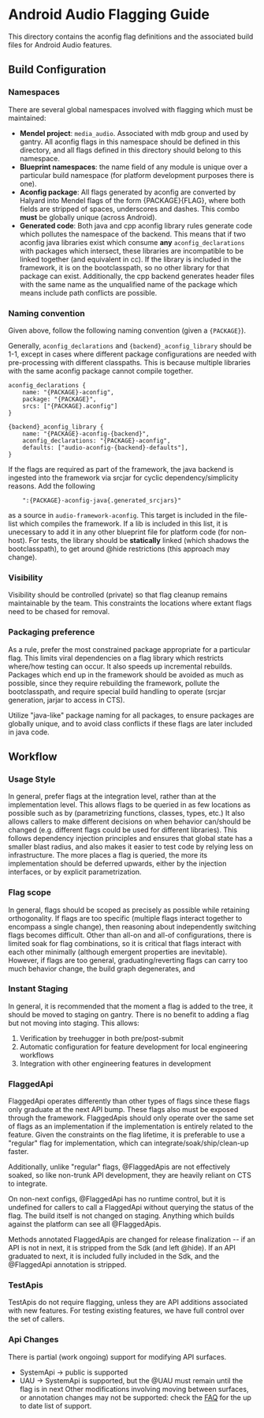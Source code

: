 # Android Audio Flagging Guide

This directory contains the aconfig flag definitions and the associated build files for Android
Audio features.

## Build Configuration

### Namespaces

There are several global namespaces involved with flagging which must be maintained:
 - **Mendel project**: `media_audio`. Associated with mdb group and used by gantry.
All aconfig flags in this namespace should be defined in this directory, and all flags defined in
this directory should belong to this namespace.
 - **Blueprint namespaces**: the name field of any module is unique over a particular build
namespace (for platform development purposes there is one).
 - **Aconfig package**: All flags generated by aconfig are converted by Halyard into Mendel flags
of the form {PACKAGE}{FLAG}, where both fields are stripped of spaces, underscores and dashes. This
combo **must** be globally unique (across Android).
 - **Generated code**: Both java and cpp aconfig library rules generate code which pollutes the
namespace of the backend. This means that if two aconfig java libraries exist which consume **any**
`aconfig_declarations` with packages which intersect, these libraries are incompatible to be linked
together (and equivalent in cc). If the library is included in the framework, it is on the
bootclasspath, so no other library for that package can exist. Additionally, the cpp backend
generates header files with the same name as the unqualified name of the package which means
include path conflicts are possible.


### Naming convention

Given above, follow the following naming convention (given a `{PACKAGE}`).

Generally, `aconfig_declarations` and `{backend}_aconfig_library` should be 1-1, except in cases
where different package configurations are needed with pre-processing with different classpaths.
This is because multiple libraries with the same aconfig package cannot compile together.

```
aconfig_declarations {
    name: "{PACKAGE}-aconfig",
    package: "{PACKAGE}",
    srcs: ["{PACKAGE}.aconfig"]
}

{backend}_aconfig_library {
    name: "{PACKAGE}-aconfig-{backend}",
    aconfig_declarations: "{PACKAGE}-aconfig",
    defaults: ["audio-aconfig-{backend}-defaults"],
}

```
If the flags are required as part of the framework, the java backend is ingested into the framework
via srcjar for cyclic dependency/simplicity reasons. Add the following

```
    ":{PACKAGE}-aconfig-java{.generated_srcjars}"
```

as a source in `audio-framework-aconfig`. This target is included in the file-list which compiles
the framework. If a lib is included in this list, it is unecessary to add it in any other blueprint
file for platform code (for non-host). For tests, the library should be **statically** linked
(which shadows the bootclasspath), to get around @hide restrictions (this approach may change).


### Visibility

Visibility should be controlled (private) so that flag cleanup remains maintainable by the team.
This constraints the locations where extant flags need to be chased for removal.


### Packaging preference
As a rule, prefer the most constrained package appropriate for a particular flag. This limits viral
dependencies on a flag library which restricts where/how testing can occur. It also speeds up
incremental rebuilds. Packages which end up in the framework should be avoided as much as possible,
since they require rebuilding the framework, pollute the bootclasspath, and require special build
handling to operate (srcjar generation, jarjar to access in CTS).

Utilize "java-like" package naming for all packages, to ensure packages are globally unique, and
to avoid class conflicts if these flags are later included in java code.

## Workflow

### Usage Style
In general, prefer flags at the integration level, rather than at the implementation level.
This allows flags to be queried in as few locations as possible such as by (parametrizing functions,
classes, types, etc.) It also allows callers to make different decisions on when behavior can/should
be changed (e.g. different flags could be used for different libraries).  This follows dependency
injection principles and ensures that global state has a smaller blast radius, and also makes it
easier to test code by relying less on infrastructure. The more places a flag is queried, the more
its implementation should be deferred upwards, either by the injection interfaces, or by explicit
parametrization.

### Flag scope
In general, flags should be scoped as precisely as possible while retaining orthogonality. If
flags are too specific (multiple flags interact together to encompass a single change), then
reasoning about independently switching flags becomes difficult. Other than all-on and all-of
configurations, there is limited soak for flag combinations, so it is critical that flags
interact with each other minimally (although emergent properties are inevitable).
However, if flags are too general, graduating/reverting flags can carry too much behavior change,
the build graph degenerates, and 

### Instant Staging
In general, it is recommended that the moment a flag is added to the tree, it should be moved to
staging on gantry. There is no benefit to adding a flag but not moving into staging.
This allows:
1. Verification by treehugger in both pre/post-submit
1. Automatic configuration for feature development for local engineering workflows
1. Integration with other engineering features in development


### FlaggedApi
FlaggedApi operates differently than other types of flags since these flags only graduate at the
next API bump. These flags also must be exposed through the framework. FlaggedApis should only
operate over the same set of flags as an implementation if the implementation is entirely related
to the feature. Given the constraints on the flag lifetime, it is preferable to use a "regular"
flag for implementation, which can integrate/soak/ship/clean-up faster.

Additionally, unlike "regular" flags, @FlaggedApis are not effectively soaked, so like non-trunk
API development, they are heavily reliant on CTS to integrate.

On non-next configs, @FlaggedApi has no runtime control, but it is undefined for callers to
call a FlaggedApi without querying the status of the flag. The build itself is not changed on
staging. Anything which builds against the platform can see all @FlaggedApis.

Methods annotated FlaggedApis are changed for release finalization -- if an API is not in next,
it is stripped from the Sdk (and left @hide). If an API graduated to next, it is included fully
included in the Sdk, and the @FlaggedApi annotation is stripped.


### TestApis
TestApis do not require flagging, unless they are API additions associated with new features.
For testing existing features, we have full control over the set of callers.

### Api Changes
There is partial (work ongoing) support for modifying API surfaces. 
 - SystemApi -> public is supported
 - UAU -> SystemApi is supported, but the @UAU must remain until the flag is in next
Other modifications involving moving between surfaces, or annotation changes may not be supported:
check the [FAQ](https://g3doc.corp.google.com/company/teams/android-api-council/guidelines/faq.md?cl=head#i-cannot-use-flaggedapi-with-data-classes-generated-by-codegen)
for the up to date list of support.
